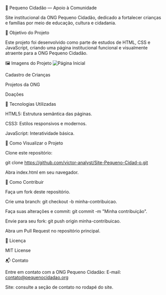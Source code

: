 🧒 Pequeno Cidadão — Apoio à Comunidade






Site institucional da ONG Pequeno Cidadão, dedicado a fortalecer crianças e famílias por meio de educação, cultura e cidadania.

📌 Objetivo do Projeto

Este projeto foi desenvolvido como parte de estudos de HTML, CSS e JavaScript, criando uma página institucional funcional e visualmente atraente para a ONG Pequeno Cidadão.

🖼️ Imagens do Projeto
![Página Inicial](https://raw.githubusercontent.com/victor-analyst/Site-Pequeno-Cidad-o/main/images/index.jpg)


Cadastro de Crianças

Projetos da ONG

Doações

🧰 Tecnologias Utilizadas

HTML5: Estrutura semântica das páginas.

CSS3: Estilos responsivos e modernos.

JavaScript: Interatividade básica.

🚀 Como Visualizar o Projeto

Clone este repositório:

git clone https://github.com/victor-analyst/Site-Pequeno-Cidad-o.git


Abra index.html em seu navegador.

🤝 Como Contribuir

Faça um fork deste repositório.

Crie uma branch: git checkout -b minha-contribuicao.

Faça suas alterações e commit: git commit -m "Minha contribuição".

Envie para seu fork: git push origin minha-contribuicao.

Abra um Pull Request no repositório principal.

📄 Licença

MIT License

📬 Contato

Entre em contato com a ONG Pequeno Cidadão:
E-mail: contato@pequenocidadao.org

Site: consulte a seção de contato no rodapé do site.
